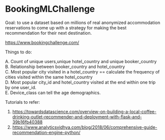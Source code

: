 # BookingMLChallenge

Goal: to use a dataset based on millions of real anonymized accommodation reservations to come up with a strategy for making the best recommendation for their next destination.  

https://www.bookingchallenge.com/


Things to do:


A.	Count of unique users,unique hotel_country and unique booker_country  
B.	Relationship between booker_country and hotel_country  
C.	Most popular city visited in a hotel_country == calculate the frequency of cities visited within the same hotel_country  
D.	Most popular city_id and hotel_country visited at the end within one trip by one user_id.  
E.	Device_class can tell the age demographics.  

Tutorials to refer:
1. https://towardsdatascience.com/overview-on-building-a-local-coffee-drinking-outlet-recommender-and-deployment-with-flask-and-39b16fb40388  
2. https://www.analyticsvidhya.com/blog/2018/06/comprehensive-guide-recommendation-engine-python/
